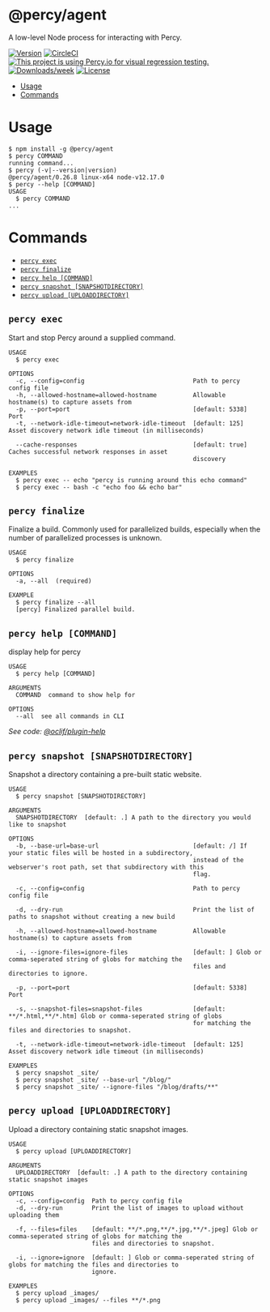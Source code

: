 @percy/agent
============

A low-level Node process for interacting with Percy.

[![Version](https://img.shields.io/npm/v/@percy/agent.svg)](https://npmjs.org/package/@percy/agent)
[![CircleCI](https://circleci.com/gh/percy/percy-agent/tree/master.svg?style=shield)](https://circleci.com/gh/percy/percy-agent/tree/master)
[![This project is using Percy.io for visual regression testing.](https://percy.io/static/images/percy-badge.svg)](https://percy.io/percy/percy-agent)
[![Downloads/week](https://img.shields.io/npm/dw/@percy/agent.svg)](https://npmjs.org/package/@percy/agent)
[![License](https://img.shields.io/npm/l/@percy/agent.svg)](https://github.com/percy/percy-agent/blob/master/package.json)


<!-- toc -->
* [Usage](#usage)
* [Commands](#commands)
<!-- tocstop -->
# Usage
<!-- usage -->
```sh-session
$ npm install -g @percy/agent
$ percy COMMAND
running command...
$ percy (-v|--version|version)
@percy/agent/0.26.8 linux-x64 node-v12.17.0
$ percy --help [COMMAND]
USAGE
  $ percy COMMAND
...
```
<!-- usagestop -->
# Commands
<!-- commands -->
* [`percy exec`](#percy-exec)
* [`percy finalize`](#percy-finalize)
* [`percy help [COMMAND]`](#percy-help-command)
* [`percy snapshot [SNAPSHOTDIRECTORY]`](#percy-snapshot-snapshotdirectory)
* [`percy upload [UPLOADDIRECTORY]`](#percy-upload-uploaddirectory)

## `percy exec`

Start and stop Percy around a supplied command.

```
USAGE
  $ percy exec

OPTIONS
  -c, --config=config                              Path to percy config file
  -h, --allowed-hostname=allowed-hostname          Allowable hostname(s) to capture assets from
  -p, --port=port                                  [default: 5338] Port
  -t, --network-idle-timeout=network-idle-timeout  [default: 125] Asset discovery network idle timeout (in milliseconds)

  --cache-responses                                [default: true] Caches successful network responses in asset
                                                   discovery

EXAMPLES
  $ percy exec -- echo "percy is running around this echo command"
  $ percy exec -- bash -c "echo foo && echo bar"
```

## `percy finalize`

Finalize a build. Commonly used for parallelized builds, especially when the number of parallelized processes is unknown.

```
USAGE
  $ percy finalize

OPTIONS
  -a, --all  (required)

EXAMPLE
  $ percy finalize --all
  [percy] Finalized parallel build.
```

## `percy help [COMMAND]`

display help for percy

```
USAGE
  $ percy help [COMMAND]

ARGUMENTS
  COMMAND  command to show help for

OPTIONS
  --all  see all commands in CLI
```

_See code: [@oclif/plugin-help](https://github.com/oclif/plugin-help/blob/v2.2.1/src/commands/help.ts)_

## `percy snapshot [SNAPSHOTDIRECTORY]`

Snapshot a directory containing a pre-built static website.

```
USAGE
  $ percy snapshot [SNAPSHOTDIRECTORY]

ARGUMENTS
  SNAPSHOTDIRECTORY  [default: .] A path to the directory you would like to snapshot

OPTIONS
  -b, --base-url=base-url                          [default: /] If your static files will be hosted in a subdirectory,
                                                   instead of the webserver's root path, set that subdirectory with this
                                                   flag.

  -c, --config=config                              Path to percy config file

  -d, --dry-run                                    Print the list of paths to snapshot without creating a new build

  -h, --allowed-hostname=allowed-hostname          Allowable hostname(s) to capture assets from

  -i, --ignore-files=ignore-files                  [default: ] Glob or comma-seperated string of globs for matching the
                                                   files and directories to ignore.

  -p, --port=port                                  [default: 5338] Port

  -s, --snapshot-files=snapshot-files              [default: **/*.html,**/*.htm] Glob or comma-seperated string of globs
                                                   for matching the files and directories to snapshot.

  -t, --network-idle-timeout=network-idle-timeout  [default: 125] Asset discovery network idle timeout (in milliseconds)

EXAMPLES
  $ percy snapshot _site/
  $ percy snapshot _site/ --base-url "/blog/"
  $ percy snapshot _site/ --ignore-files "/blog/drafts/**"
```

## `percy upload [UPLOADDIRECTORY]`

Upload a directory containing static snapshot images.

```
USAGE
  $ percy upload [UPLOADDIRECTORY]

ARGUMENTS
  UPLOADDIRECTORY  [default: .] A path to the directory containing static snapshot images

OPTIONS
  -c, --config=config  Path to percy config file
  -d, --dry-run        Print the list of images to upload without uploading them

  -f, --files=files    [default: **/*.png,**/*.jpg,**/*.jpeg] Glob or comma-seperated string of globs for matching the
                       files and directories to snapshot.

  -i, --ignore=ignore  [default: ] Glob or comma-seperated string of globs for matching the files and directories to
                       ignore.

EXAMPLES
  $ percy upload _images/
  $ percy upload _images/ --files **/*.png
```
<!-- commandsstop -->
